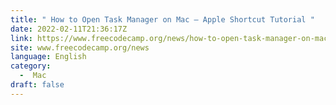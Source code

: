 ```yaml
---
title: " How to Open Task Manager on Mac – Apple Shortcut Tutorial "
date: 2022-02-11T21:36:17Z
link: https://www.freecodecamp.org/news/how-to-open-task-manager-on-mac-apple-shortcut-tutorial/?utm_medium=RSS&utm_source=news.12bit.vn
site: www.freecodecamp.org/news
language: English
category:
  -  Mac 
draft: false
---
```


